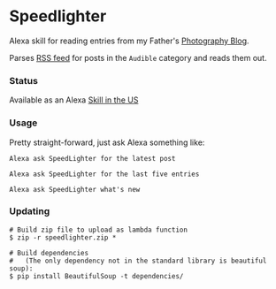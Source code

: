 # Speedlighter

Alexa skill for reading entries from my Father's [Photography Blog](http://www.speedlighter.ca/).

Parses [RSS feed](http://www.speedlighter.ca/feed/) for posts in the `Audible` category and reads them out.


### Status

Available as an Alexa [Skill in the US](https://www.amazon.com/s/ref=nb_sb_noss/163-7867705-1788348?url=search-alias%3Dalexa-skills&field-keywords=speedlighter)


### Usage

Pretty straight-forward, just ask Alexa something like:

```
Alexa ask SpeedLighter for the latest post
```

```
Alexa ask SpeedLighter for the last five entries
```

```
Alexa ask SpeedLighter what's new
```


### Updating

```
# Build zip file to upload as lambda function
$ zip -r speedlighter.zip *

# Build dependencies
#   (The only dependency not in the standard library is beautiful soup):
$ pip install BeautifulSoup -t dependencies/
```


